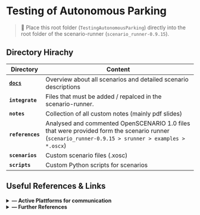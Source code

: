 # Testing of Autonomous Parking

> 📌 Place this root folder (`TestingAutonomousParking`) directly into the root folder of the scenario-runner (`scenario_runner-0.9.15`).

## Directory Hirachy

| Directory  | Content |
| ---------------------------------- | -------------------------------------- |
| [**`docs`**](docs/README.md)       | Overview about all scenarios and detailed scenario descriptions
| **`integrate`** | Files that must be added / repalced in the scenario-runner.  
| **`notes`**                        | Collection of all custom notes (mainly pdf slides)
| **`references`**                   | Analysed and commented OpenSCENARIO 1.0 files that were provided form the scenario runner (`scenario_runner-0.9.15 > srunner > examples > *.oscx`)
| **`scenarios`**                    | Custom scenario files (.xosc)
| **`scripts`**                      | Custom Python scripts for scenarios

## Useful References & Links

<details>
<summary> <b>— Active Plattforms for communication</b></summary>
<br>

[**GitHub Repository**](https://github.com/SohrabiAlir/carlaparking) - Private Repository for collaboration

[**TUGraz Cloud**](https://cloud.tugraz.at/index.php/apps/files/?dir=/IAIK%20%2B%20AVL%20-%20Testing%20of%20Autonomous%20Parking%20Files&fileid=1046099353) - Space for uploading files (i.e. presentations) that are too large for GitHub.

[**WebEx Room**]([WebEx](https://tugraz.webex.com/meet/martin.plank)) — Personal WebEx Room of Martin for weekly sync meetings

</details>

<details>
<summary> <b>— Further References </b></summary>
<br>

[**CARLA Documentation**](https://carla.readthedocs.io/en/latest/) — Official CARLA documentation page.
- [Vehicle Blueprint Catalogue](https://carla.readthedocs.io/en/latest/catalogue_vehicles/)
- [Pedestrian Blueprint Catalogue](https://carla.readthedocs.io/en/latest/catalogue_pedestrians/)
- [Static Asset Catalogue](https://carla.readthedocs.io/en/latest/catalogue_props/)

[**ScenarioRunner OpenSCENARIO Support**](../Docs/openscenario_support.md) — Overview about the interface specifics for the interface between OpenSCENARIO 1.0 and CARLA.

[**ASAM OpenSCEARIO 1.0 Specification**](https://releases.asam.net/OpenSCENARIO/1.0.0/ASAM_OpenSCENARIO_BS-1-2_User-Guide_V1-0-0.html) — Formal Specifications of OpenSCENARIO 1.0.

</details>
